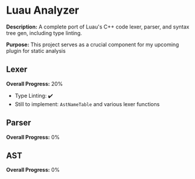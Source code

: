 # Luau Analyzer
**Description:** A complete port of Luau's C++ code lexer, parser, and syntax tree gen, including type linting.

**Purpose:** This project serves as a crucial component for my upcoming plugin for static analysis

## Lexer
**Overall Progress:** 20%
- Type Linting: ✔️
- Still to implement: `AstNameTable` and various lexer functions

## Parser
**Overall Progress:** 0%

## AST
**Overall Progress:** 0%
